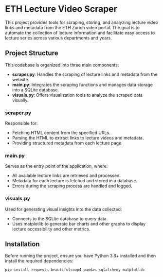 # ETH Lecture Video Scraper

This project provides tools for scraping, storing, and analyzing lecture video links and metadata from the ETH Zurich video portal. The goal is to automate the collection of lecture information and facilitate easy access to lecture series across various departments and years.

## Project Structure

This codebase is organized into three main components:

- **scraper.py**: Handles the scraping of lecture links and metadata from the website.
- **main.py**: Integrates the scraping functions and manages data storage into a SQLite database.
- **visuals.py**: Offers visualization tools to analyze the scraped data visually.

### scraper.py

Responsible for:
- Fetching HTML content from the specified URLs.
- Parsing the HTML to extract links to lecture videos and metadata.
- Providing structured metadata from each lecture page.

### main.py

Serves as the entry point of the application, where:
- All available lecture links are retrieved and processed.
- Metadata for each lecture is fetched and stored in a database.
- Errors during the scraping process are handled and logged.

### visuals.py

Used for generating visual insights into the data collected:
- Connects to the SQLite database to query data.
- Uses matplotlib to generate bar charts and other graphs to display lecture accessibility and other metrics.

## Installation

Before running the project, ensure you have Python 3.8+ installed and then install the required dependencies:

```bash
pip install requests beautifulsoup4 pandas sqlalchemy matplotlib
